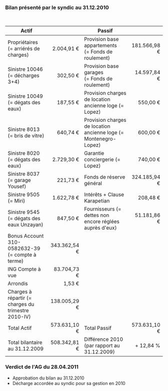 <link rel="stylesheet" href="normal4.css">

### Bilan présenté par le syndic au 31.12.2010

&nbsp;

| Actif | &nbsp; | Passif | &nbsp; |
| --- | ---: | --- | ---:|
| Propriétaires<br>(= arriérés de charges) | 2.004,91 € | Provision base appartements<br>(= Fonds de roulement) | 181.566,98 € |
| Sinistre 10046 (= décharges 3+4) | 302,50 € | Provision base garages<br>(= Fonds de roulement) | 14.597,84 € |
| Sinistre 10049 (= dégats des eaux) | 187,55 € | Provision charges de location ancienne loge (= Lopez) | 550,00 €
Sinistre 8013 (= bris de vitre) | 640,74 € | Provision charges de location ancienne loge (= Montenegro-Lopez) | 600,00 €
Sinistre 8020 (= dégats des eaux) | 2.729,30 € | Garantie conciergerie (= Lopez) | 740,00 €
Sinistre 8037 (= garage Yousef) | 221,73 € | Fonds de réserve général | 324.185,94 €
Sinistre 9505 (= Miri) | 1.622,78 € | Intérêts + Clause Karapetian | 208,48 €
Sinistre 9545 (= dégats des eaux Unzayan) | 847,50 € | Fournisseurs (= dettes non encore réglées auprès d'eux) | 51.181,86 €
Bonus Account 310-0582632-39 (= compte à terme) | 343.362,54 € |   |  
ING Compte à vue | 83.704,73 € |   |  
Arrondis | 1,53 € |   |  
Charges à répartir (= charges du trimestre 2010-IV) | 138.005,29 € |   |  
Total Actif | 573.631,10 € | Total Passif | 573.631,10 €
Total bilantaire au 31.12.2009 | 508.342,81 € | Différence 2010 (par rapport au 31.12.2009) | + 12,84 %

### Verdict de l'AG du 28.04.2011

* Approbation du bilan au 31.12.2010
* Décharge accordée au syndic pour sa gestion en 2010